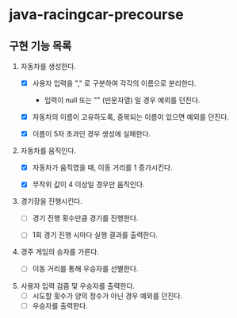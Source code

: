 # java-racingcar-precourse

## 구현 기능 목록

1. 자동차를 생성한다.
   - [x] 사용자 입력을 "," 로 구분하여 각각의 이름으로 분리한다.
     - 입력이 null 또는 "" (빈문자열) 일 경우 예외를 던진다.
   - [x] 자동차의 이름이 고유하도록, 중복되는 이름이 있으면 예외를 던진다.
   - [x] 이름이 5자 초과인 경우 생성에 실패한다.


2. 자동차를 움직인다.
   - [x] 자동차가 움직였을 때, 이동 거리를 1 증가시킨다.
   - [x] 무작위 값이 4 이상일 경우만 움직인다.


3. 경기장을 진행시킨다.
   - [ ] 경기 진행 횟수만큼 경기를 진행한다.
   - [ ] 1회 경기 진행 시마다 실행 결과를 출력한다.


4. 경주 게임의 승자를 가른다.
   - [ ] 이동 거리를 통해 우승자를 선별한다.


5. 사용자 입력 검즘 및 우승자를 출력한다.
   - [ ] 시도할 횟수가 양의 정수가 아닌 경우 예외를 던진다.
   - [ ] 우승자를 출력한다.
